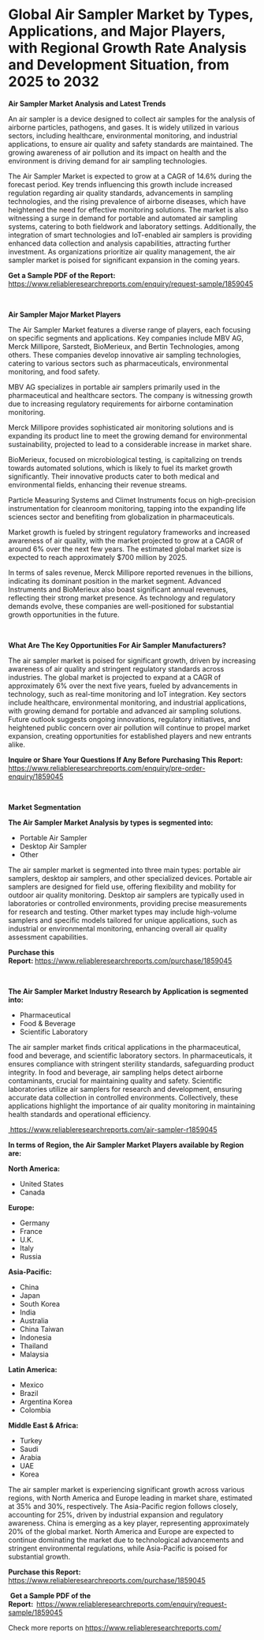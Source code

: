 <p><h1>Global Air Sampler Market by Types, Applications, and Major Players, with Regional Growth Rate Analysis and Development Situation, from 2025 to 2032</h1></p><p><strong>Air Sampler Market Analysis and Latest Trends</strong></p>
<p><p>An air sampler is a device designed to collect air samples for the analysis of airborne particles, pathogens, and gases. It is widely utilized in various sectors, including healthcare, environmental monitoring, and industrial applications, to ensure air quality and safety standards are maintained. The growing awareness of air pollution and its impact on health and the environment is driving demand for air sampling technologies.</p><p>The Air Sampler Market is expected to grow at a CAGR of 14.6% during the forecast period. Key trends influencing this growth include increased regulation regarding air quality standards, advancements in sampling technologies, and the rising prevalence of airborne diseases, which have heightened the need for effective monitoring solutions. The market is also witnessing a surge in demand for portable and automated air sampling systems, catering to both fieldwork and laboratory settings. Additionally, the integration of smart technologies and IoT-enabled air samplers is providing enhanced data collection and analysis capabilities, attracting further investment. As organizations prioritize air quality management, the air sampler market is poised for significant expansion in the coming years.</p></p>
<p><strong>Get a Sample PDF of the Report:&nbsp;</strong> <a href="https://www.reliableresearchreports.com/enquiry/request-sample/1859045?utm_campaign=2109&utm_medium=2&utm_source=Github&utm_content=ia&utm_term=19022025&utm_id=air-sampler">https://www.reliableresearchreports.com/enquiry/request-sample/1859045</a></p>
<p>&nbsp;</p>
<p><strong>Air Sampler Major Market Players</strong></p>
<p><p>The Air Sampler Market features a diverse range of players, each focusing on specific segments and applications. Key companies include MBV AG, Merck Millipore, Sarstedt, BioMerieux, and Bertin Technologies, among others. These companies develop innovative air sampling technologies, catering to various sectors such as pharmaceuticals, environmental monitoring, and food safety.</p><p>MBV AG specializes in portable air samplers primarily used in the pharmaceutical and healthcare sectors. The company is witnessing growth due to increasing regulatory requirements for airborne contamination monitoring.</p><p>Merck Millipore provides sophisticated air monitoring solutions and is expanding its product line to meet the growing demand for environmental sustainability, projected to lead to a considerable increase in market share.</p><p>BioMerieux, focused on microbiological testing, is capitalizing on trends towards automated solutions, which is likely to fuel its market growth significantly. Their innovative products cater to both medical and environmental fields, enhancing their revenue streams.</p><p>Particle Measuring Systems and Climet Instruments focus on high-precision instrumentation for cleanroom monitoring, tapping into the expanding life sciences sector and benefiting from globalization in pharmaceuticals.</p><p>Market growth is fueled by stringent regulatory frameworks and increased awareness of air quality, with the market projected to grow at a CAGR of around 6% over the next few years. The estimated global market size is expected to reach approximately $700 million by 2025.</p><p>In terms of sales revenue, Merck Millipore reported revenues in the billions, indicating its dominant position in the market segment. Advanced Instruments and BioMerieux also boast significant annual revenues, reflecting their strong market presence. As technology and regulatory demands evolve, these companies are well-positioned for substantial growth opportunities in the future.</p></p>
<p>&nbsp;</p>
<p><strong>What Are The Key Opportunities For Air Sampler Manufacturers?</strong></p>
<p><p>The air sampler market is poised for significant growth, driven by increasing awareness of air quality and stringent regulatory standards across industries. The global market is projected to expand at a CAGR of approximately 6% over the next five years, fueled by advancements in technology, such as real-time monitoring and IoT integration. Key sectors include healthcare, environmental monitoring, and industrial applications, with growing demand for portable and advanced air sampling solutions. Future outlook suggests ongoing innovations, regulatory initiatives, and heightened public concern over air pollution will continue to propel market expansion, creating opportunities for established players and new entrants alike.</p></p>
<p><strong>Inquire or Share Your Questions If Any Before Purchasing This Report:</strong> <a href="https://www.reliableresearchreports.com/enquiry/pre-order-enquiry/1859045?utm_campaign=2109&utm_medium=2&utm_source=Github&utm_content=ia&utm_term=19022025&utm_id=air-sampler">https://www.reliableresearchreports.com/enquiry/pre-order-enquiry/1859045</a></p>
<p>&nbsp;</p>
<p><strong>Market Segmentation</strong></p>
<p><strong>The Air Sampler Market Analysis by types is segmented into:</strong></p>
<p><ul><li>Portable Air Sampler</li><li>Desktop Air Sampler</li><li>Other</li></ul></p>
<p><p>The air sampler market is segmented into three main types: portable air samplers, desktop air samplers, and other specialized devices. Portable air samplers are designed for field use, offering flexibility and mobility for outdoor air quality monitoring. Desktop air samplers are typically used in laboratories or controlled environments, providing precise measurements for research and testing. Other market types may include high-volume samplers and specific models tailored for unique applications, such as industrial or environmental monitoring, enhancing overall air quality assessment capabilities.</p></p>
<p><strong>Purchase this Report:&nbsp;</strong><a href="https://www.reliableresearchreports.com/purchase/1859045?utm_campaign=2109&utm_medium=2&utm_source=Github&utm_content=ia&utm_term=19022025&utm_id=air-sampler">https://www.reliableresearchreports.com/purchase/1859045</a></p>
<p>&nbsp;</p>
<p><strong>The Air Sampler Market Industry Research by Application is segmented into:</strong></p>
<p><ul><li>Pharmaceutical</li><li>Food & Beverage</li><li>Scientific Laboratory</li></ul></p>
<p><p>The air sampler market finds critical applications in the pharmaceutical, food and beverage, and scientific laboratory sectors. In pharmaceuticals, it ensures compliance with stringent sterility standards, safeguarding product integrity. In food and beverage, air sampling helps detect airborne contaminants, crucial for maintaining quality and safety. Scientific laboratories utilize air samplers for research and development, ensuring accurate data collection in controlled environments. Collectively, these applications highlight the importance of air quality monitoring in maintaining health standards and operational efficiency.</p></p>
<p><a href="https://www.reliableresearchreports.com/air-sampler-r1859045?utm_campaign=2109&utm_medium=2&utm_source=Github&utm_content=ia&utm_term=19022025&utm_id=air-sampler">&nbsp;https://www.reliableresearchreports.com/air-sampler-r1859045</a></p>
<p><strong>In terms of Region, the Air Sampler Market Players available by Region are:</strong></p>
<p>
    <p> <strong> North America: </strong>
        <ul>
            <li>United States</li>
            <li>Canada</li>
        </ul>
        </p> 
    <p> <strong> Europe: </strong>
        <ul>
            <li>Germany</li>
            <li>France</li>
            <li>U.K.</li>
            <li>Italy</li>
            <li>Russia</li>
        </ul>
        </p> 
    <p> <strong> Asia-Pacific: </strong>
        <ul>
            <li>China</li>
            <li>Japan</li>
            <li>South Korea</li>
            <li>India</li>
            <li>Australia</li>
            <li>China Taiwan</li>
            <li>Indonesia</li>
            <li>Thailand</li>
            <li>Malaysia</li>
        </ul>
        </p> 
    <p> <strong> Latin America: </strong>
        <ul>
            <li>Mexico</li>
            <li>Brazil</li>
            <li>Argentina Korea</li>
            <li>Colombia</li>
        </ul>
        </p> 
    <p> <strong> Middle East & Africa: </strong>
        <ul>
            <li>Turkey</li>
            <li>Saudi</li>
            <li>Arabia</li>
            <li>UAE</li>
            <li>Korea</li>
        </ul>
    </p>
    </p>
<p><p>The air sampler market is experiencing significant growth across various regions, with North America and Europe leading in market share, estimated at 35% and 30%, respectively. The Asia-Pacific region follows closely, accounting for 25%, driven by industrial expansion and regulatory awareness. China is emerging as a key player, representing approximately 20% of the global market. North America and Europe are expected to continue dominating the market due to technological advancements and stringent environmental regulations, while Asia-Pacific is poised for substantial growth.</p></p>
<p><strong>Purchase this Report: </strong><a href="https://www.reliableresearchreports.com/purchase/1859045?utm_campaign=2109&utm_medium=2&utm_source=Github&utm_content=ia&utm_term=19022025&utm_id=air-sampler">https://www.reliableresearchreports.com/purchase/1859045</a></p>
<p>&nbsp;<strong>Get a Sample PDF of the Report:&nbsp;&nbsp;</strong><a href="https://www.reliableresearchreports.com/enquiry/request-sample/1859045?utm_campaign=2109&utm_medium=2&utm_source=Github&utm_content=ia&utm_term=19022025&utm_id=air-sampler">https://www.reliableresearchreports.com/enquiry/request-sample/1859045</a></p>
<p><strong></strong></p>
<p>Check more reports on <a href="https://www.reliableresearchreports.com/?utm_campaign=2109&utm_medium=2&utm_source=Github&utm_content=ia&utm_term=19022025&utm_id=air-sampler">https://www.reliableresearchreports.com/</a></p>